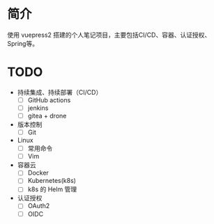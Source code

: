 # 简介

使用 vuepress2 搭建的个人笔记项目，主要包括CI/CD、容器、认证授权、Spring等。
# TODO
+ 持续集成、持续部署（CI/CD）
  - [ ] GitHub actions
  - [ ] jenkins
  - [ ] gitea + drone
+ 版本控制
  - [ ] Git
+ Linux
  - [ ] 常用命令
  - [ ] Vim
+ 容器云
  - [ ] Docker
  - [ ] Kubernetes(k8s)
  - [ ] k8s 的 Helm 管理
+ 认证授权
  - [ ] OAuth2
  - [ ] OIDC